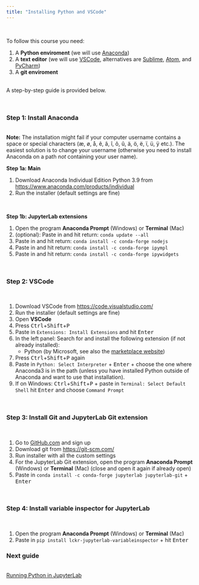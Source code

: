 ```yaml
---
title: "Installing Python and VSCode"
---
```


&nbsp;

To follow this course you need:

1. A **Python enviroment** (we will use [Anaconda](https://www.anaconda.com))
2. A **text editor** (we will use [VSCode](https://code.visualstudio.com/), alternatives are [Sublime](https://www.sublimetext.com/), [Atom](https://atom.io/), and [PyCharm](https://www.jetbrains.com/pycharm/))
3. A **git enviroment**

<br />A step-by-step guide is provided below.
  
&nbsp;

### Step 1: Install Anaconda

<br />**Note:** The installation might fail if your computer username contains a space or special characters (æ, ø, å, ê, â, î, ô, û, ä, ö, ë, ï, ü, ÿ etc.). The easiest solution is to change your username (otherwise you need to install Anaconda on a path *not* containing your user name).

**Step 1a: Main**

1. Download Anaconda Individual Edition Python 3.9 from <https://www.anaconda.com/products/individual>
2. Run the installer (default settings are fine)

&nbsp;

**Step 1b: JupyterLab extensions**

1. Open the program **Anaconda Prompt** (Windows) or **Terminal** (Mac)
2. (optional): Paste in and hit return: `conda update --all`
3. Paste in and hit return: `conda install -c conda-forge nodejs`
4. Paste in and hit return: `conda install -c conda-forge ipympl`
5. Paste in and hit return: `conda install -c conda-forge ipywidgets`
<!-- 3. Paste in `conda install nodejs ipympl` + <kbd>Enter</kbd> -->
<!-- 4. Paste in `jupyter labextension install @jupyterlab/toc @jupyter-widgets/jupyterlab-manager jupyter-matplotlib` + <kbd>Enter</kbd> (it may take a while to complete) -->

&nbsp;

### Step 2: VSCode

&nbsp;

1. Download VSCode from <https://code.visualstudio.com/>
2. Run the installer (default settings are fine)
3. Open **VSCode**
4. Press <kbd>Ctrl</kbd>+<kbd>Shift</kbd>+<kbd>P</kbd>
5. Paste in `Extensions: Install Extensions`  and hit <kbd>Enter</kbd>
6. In the left panel: Search for and install the following extension (if not already installed):
    * Python (by Microsoft, see also the [marketplace website](<https://marketplace.visualstudio.com/items?itemName=ms-python.python>))
7. Press <kbd>Ctrl</kbd>+<kbd>Shift</kbd>+<kbd>P</kbd> again
8. Paste in `Python: Select Interpreter` + <kbd>Enter</kbd> + choose the one where Anaconda3 is in the path (unless you have installed Python outside of Anaconda and want to use that installation).
9. If on Windows: <kbd>Ctrl</kbd>+<kbd>Shift</kbd>+<kbd>P</kbd> + paste in `Terminal: Select Default Shell` hit <kbd>Enter</kbd> and choose `Command Prompt`

&nbsp;

### Step 3: Install Git and JupyterLab Git extension

&nbsp;

1. Go to [GitHub.com](https://github.com/) and sign up
2. Download git from https://git-scm.com/
3. Run installer with all the custom settings
4. For the JupyterLab Git extension, open the program **Anaconda Prompt** (Windows) or **Terminal** (Mac) (close and open it again if already open) 
5. Paste in `conda install -c conda-forge jupyterlab jupyterlab-git` + <kbd>Enter</kbd>

&nbsp;

### Step 4: Install variable inspector for JupyterLab
&nbsp;
1. Open the program **Anaconda Prompt** (Windows) or **Terminal** (Mac) 
2. Paste in `pip install lckr-jupyterlab-variableinspector` + hit <kbd>Enter</kbd>

### Next guide

<br /> [Running Python in JupyterLab](/guides/jupyterlab)

